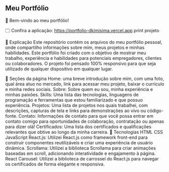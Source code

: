## Meu Portfólio
🔎 Bem-vindo ao meu portfólio!


🗔 Confira a aplicação: https://portfolio-dkimisima.vercel.app
print projeto

📄 Explicação
Este repositório contém os arquivos do meu portfólio pessoal, onde compartilho informações sobre mim, meus projetos e minhas habilidades. Este portfólio foi criado com o objetivo de mostrar meu trabalho, experiência e habilidades para potenciais empregadores, clientes ou colaboradores. O projeto foi pensado 100% responsivo para que seja utilizado de qualquer dispositivo em qualquer lugar.

📁 Seções da página
Home: uma breve introdução sobre mim, com uma foto, qual área atuo no mercado, link para acessar meu projeto, baixar o curriculo e minha redes sociais.
Sobre: Sobre quem eu sou, minha experiência e minhas paixões.
Skills: Uma lista das tecnologias, linguagens de programação e ferramentas que estou familiarizado e que possuo experiência.
Projetos: Uma lista de projetos nos quais trabalhei, com descrições, capturas de tela e links para demonstrações ao vivo ou código-fonte.
Contato: Informações de contato para que você possa entrar em contato comigo para oportunidades de colaboração, contratação ou apenas para dizer olá!
Certificados: Uma lista dos certificados e qualificações relevantes que obtive ao longo da minha carreira.
🚀 Tecnologias
HTML
CSS
JavaScript
React.js: Utilizei React.js como framework front-end para construir componentes reutilizáveis e criar uma experiência de usuário dinâmica.
Scrollama: Utilizei a biblioteca Scrollama para criar animações baseadas em scroll, adicionando interatividade e engajamento à página.
React Carousel: Utilizei a biblioteca de carrossel do React.js para navegar os certificados de forma elegante e responsiva.
